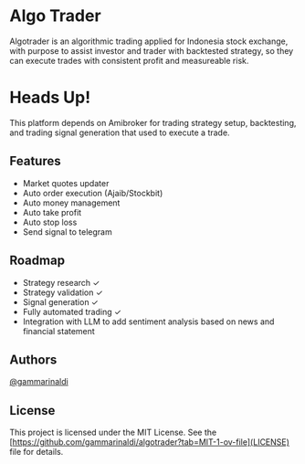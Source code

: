 ﻿
# Algo Trader
Algotrader is an algorithmic trading applied for Indonesia stock exchange, 
with purpose to assist investor and trader with backtested strategy, 
so they can execute trades with consistent profit and measureable risk.

# Heads Up!
This platform depends on Amibroker for trading strategy setup, backtesting, and trading signal generation that used to execute a trade.

## Features

- Market quotes updater
- Auto order execution (Ajaib/Stockbit)
- Auto money management
- Auto take profit
- Auto stop loss
- Send signal to telegram

## Roadmap
- Strategy research ✓
- Strategy validation ✓
- Signal generation ✓
- Fully automated trading ✓
- Integration with LLM to add sentiment analysis based on news and financial statement 


## Authors

[@gammarinaldi](https://github.com/gammarinaldi)


## License

This project is licensed under the MIT License. See the [https://github.com/gammarinaldi/algotrader?tab=MIT-1-ov-file](LICENSE) file for details.
